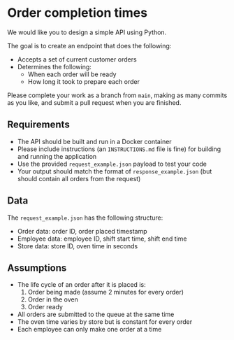 # Order completion times

We would like you to design a simple API using Python.

The goal is to create an endpoint that does the following:

- Accepts a set of current customer orders
- Determines the following:
	- When each order will be ready
	- How long it took to prepare each order

Please complete your work as a branch from `main`, making as many commits as you like, and submit a pull request when you are finished.

## Requirements

- The API should be built and run in a Docker container
- Please include instructions (an `INSTRUCTIONS.md` file is fine) for building and running the application
- Use the provided `request_example.json` payload to test your code
- Your output should match the format of `response_example.json` (but should contain all orders from the request)

## Data

The `request_example.json` has the following structure:

- Order data: order ID, order placed timestamp
- Employee data: employee ID, shift start time, shift end time
- Store data: store ID, oven time in seconds

## Assumptions

- The life cycle of an order after it is placed is:
	1. Order being made (assume 2 minutes for every order)
	2. Order in the oven
	3. Order ready
- All orders are submitted to the queue at the same time
- The oven time varies by store but is constant for every order
- Each employee can only make one order at a time

